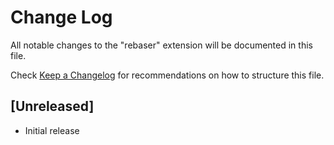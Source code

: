 # Change Log
All notable changes to the "rebaser" extension will be documented in this file.

Check [Keep a Changelog](http://keepachangelog.com/) for recommendations on how to structure this file.

## [Unreleased]
- Initial release